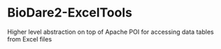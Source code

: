 # BioDare2-ExcelTools
Higher level abstraction on top of Apache POI for accessing data tables from Excel files
